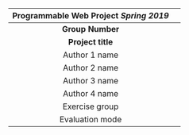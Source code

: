 |**Programmable Web Project** *Spring 2019*||
|:--------------------------------------: |:----| 
|**Group Number**|     |                        
|**Project title** |    |                       
|Author 1 name|         |                 
|Author 2 name|         |                
|Author 3 name|         |                   
|Author 4 name|         |                   
|Exercise group|        |                   
|Evaluation mode |      |                   